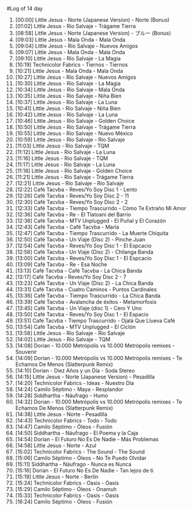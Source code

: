 #Log of 14 day

1. [00:00] Little Jesus - Norte (Japanese Version) - Norte (Bonus)
1. [01:02] Little Jesus - Río Salvaje - Trágame Tierra
1. [08:58] Little Jesus - Norte (Japanese Version) - ブルー (Bonus)
1. [09:03] Little Jesus - Mala Onda - Mala Onda
1. [09:04] Little Jesus - Río Salvaje - Nuevos Amigos
1. [09:07] Little Jesus - Mala Onda - Mala Onda
1. [09:10] Little Jesus - Río Salvaje - La Magia
1. [10:19] Technicolor Fabrics - Tiernos - Tiernos
1. [10:21] Little Jesus - Mala Onda - Mala Onda
1. [10:27] Little Jesus - Río Salvaje - Nuevos Amigos
1. [10:30] Little Jesus - Río Salvaje - La Magia
1. [10:34] Little Jesus - Río Salvaje - Mala Onda
1. [10:35] Little Jesus - Río Salvaje - Niña Bien
1. [10:37] Little Jesus - Río Salvaje - La Luna
1. [10:41] Little Jesus - Río Salvaje - Niña Bien
1. [10:42] Little Jesus - Río Salvaje - La Luna
1. [10:46] Little Jesus - Río Salvaje - Golden Choice
1. [10:50] Little Jesus - Río Salvaje - Trágame Tierra
1. [10:55] Little Jesus - Río Salvaje - Nuevo México
1. [10:59] Little Jesus - Río Salvaje - Río Salvaje
1. [11:03] Little Jesus - Río Salvaje - TQM
1. [11:12] Little Jesus - Río Salvaje - La Luna
1. [11:16] Little Jesus - Río Salvaje - TQM
1. [11:17] Little Jesus - Río Salvaje - La Luna
1. [11:18] Little Jesus - Río Salvaje - Golden Choice
1. [11:21] Little Jesus - Río Salvaje - Trágame Tierra
1. [12:21] Little Jesus - Río Salvaje - Río Salvaje
1. [12:22] Café Tacvba - Reves/Yo Soy Disc 1 - Lento
1. [12:26] Café Tacvba - Reves/Yo Soy Disc 2 - 11
1. [12:30] Café Tacvba - Reves/Yo Soy Disc 2 - 2
1. [12:33] Café Tacvba - Tiempo Trascurrido - Cómo Te Extraño Mi Amor
1. [12:36] Café Tacvba - Re - El Tlatoani del Barrio
1. [12:38] Café Tacvba - MTV Unplugged - El Puñal y El Corazón
1. [12:43] Café Tacvba - Café Tacvba - María
1. [12:47] Café Tacvba - Tiempo Trascurrido - La Muerte Chiquita
1. [12:50] Café Tacvba - Un Viaje (Disc 2) - Pinche Juan
1. [12:54] Café Tacvba - Reves/Yo Soy Disc 1 - El Espcacio
1. [12:56] Café Tacvba - Un Viaje (Disc 2) - Chilanga Banda
1. [13:00] Café Tacvba - Reves/Yo Soy Disc 1 - El Espcacio
1. [13:09] Café Tacvba - Re - Esa Noche
1. [13:13] Café Tacvba - Café Tacvba - La Chica Banda
1. [13:17] Café Tacvba - Reves/Yo Soy Disc 2 - 7
1. [13:23] Café Tacvba - Un Viaje (Disc 2) - La Chica Banda
1. [13:31] Café Tacvba - Cuatro Caminos - Puntos Cardinales
1. [13:36] Café Tacvba - Tiempo Trascurrido - La Chica Banda
1. [13:39] Café Tacvba - Avalancha de éxitos - Metamorfosis
1. [13:45] Café Tacvba - Un Viaje (disc 1) - Cero Y Uno
1. [13:50] Café Tacvba - Reves/Yo Soy Disc 1 - El Espacio
1. [13:51] Café Tacvba - Tiempo Trascurrido - Ojalá Que Llueva Café
1. [13:54] Café Tacvba - MTV Unplugged - El Ciclón
1. [13:58] Little Jesus - Río Salvaje - Río Salvaje
1. [14:02] Little Jesus - Río Salvaje - TQM
1. [14:08] Dorian - 10.000 Metrópolis vs 10.000 Metrópolis remixes - Souvenir
1. [14:09] Dorian - 10.000 Metrópolis vs 10.000 Metrópolis remixes - Te Echamos De Menos (Slatterpunk Remix)
1. [14:10] Dorian - Diez Años y un Día - Soda Stereo
1. [14:15] Little Jesus - Norte (Japanese Version) - Pesadilla
1. [14:20] Technicolor Fabrics - Ideas - Nuestro Día
1. [14:24] Camilo Séptimo - Maya - Resplandor
1. [14:28] Siddhartha - Náufrago - Humo
1. [14:32] Dorian - 10.000 Metrópolis vs 10.000 Metrópolis remixes - Te Echamos De Menos (Slatterpunk Remix)
1. [14:38] Little Jesus - Norte - Pesadilla
1. [14:43] Technicolor Fabrics - Todo - Todo
1. [14:47] Camilo Séptimo - Óleos - Fusión
1. [14:50] Siddhartha - Náufrago - El Poema y la Caja
1. [14:54] Dorian - El Futuro No Es De Nadie - Más Problemas
1. [14:58] Little Jesus - Norte - Azul
1. [15:02] Technicolor Fabrics - The Sound - The Sound
1. [15:06] Camilo Séptimo - Óleos - No Te Puedo Olvidar
1. [15:11] Siddhartha - Náufrago - Nunca es Nunca
1. [15:16] Dorian - El Futuro No Es De Nadie - Tan lejos de ti
1. [15:19] Little Jesus - Norte - Berlín
1. [15:24] Technicolor Fabrics - Oasis - Oasis
1. [15:29] Camilo Séptimo - Óleos - Onamuh
1. [15:33] Technicolor Fabrics - Oasis - Oasis
1. [16:24] Camilo Séptimo - Óleos - Fusión
